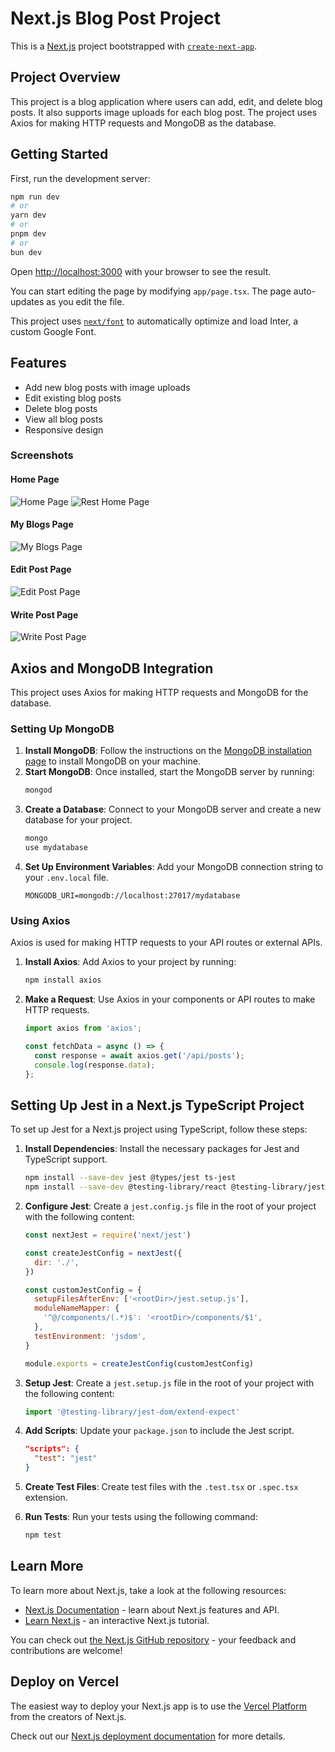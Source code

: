 


# Next.js Blog Post Project

This is a [Next.js](https://nextjs.org/) project bootstrapped with [`create-next-app`](https://github.com/vercel/next.js/tree/canary/packages/create-next-app).

## Project Overview

This project is a blog application where users can add, edit, and delete blog posts. It also supports image uploads for each blog post. The project uses Axios for making HTTP requests and MongoDB as the database.

## Getting Started

First, run the development server:

```bash
npm run dev
# or
yarn dev
# or
pnpm dev
# or
bun dev
```

Open [http://localhost:3000](http://localhost:3000) with your browser to see the result.

You can start editing the page by modifying `app/page.tsx`. The page auto-updates as you edit the file.

This project uses [`next/font`](https://nextjs.org/docs/basic-features/font-optimization) to automatically optimize and load Inter, a custom Google Font.

## Features

- Add new blog posts with image uploads
- Edit existing blog posts
- Delete blog posts
- View all blog posts
- Responsive design

### Screenshots

#### Home Page
![Home Page](./screens/homepage.png)
![Rest Home Page](./screens/resthomepage.png)

#### My Blogs Page
![My Blogs Page](./screens/myBlogs.png)

#### Edit Post Page
![Edit Post Page](./screens/editPost.png)

#### Write Post Page
![Write Post Page](./screens/writePost.png)



## Axios and MongoDB Integration

This project uses Axios for making HTTP requests and MongoDB for the database.

### Setting Up MongoDB

1. **Install MongoDB**: Follow the instructions on the [MongoDB installation page](https://docs.mongodb.com/manual/installation/) to install MongoDB on your machine.
2. **Start MongoDB**: Once installed, start the MongoDB server by running:
   ```bash
   mongod
   ```
3. **Create a Database**: Connect to your MongoDB server and create a new database for your project.
   ```bash
   mongo
   use mydatabase
   ```
4. **Set Up Environment Variables**: Add your MongoDB connection string to your `.env.local` file.
   ```env
   MONGODB_URI=mongodb://localhost:27017/mydatabase
   ```

### Using Axios

Axios is used for making HTTP requests to your API routes or external APIs.

1. **Install Axios**: Add Axios to your project by running:
   ```bash
   npm install axios
   ```
2. **Make a Request**: Use Axios in your components or API routes to make HTTP requests.
   ```javascript
   import axios from 'axios';

   const fetchData = async () => {
     const response = await axios.get('/api/posts');
     console.log(response.data);
   };
   ```

## Setting Up Jest in a Next.js TypeScript Project

To set up Jest for a Next.js project using TypeScript, follow these steps:

1. **Install Dependencies**: Install the necessary packages for Jest and TypeScript support.
   ```bash
   npm install --save-dev jest @types/jest ts-jest
   npm install --save-dev @testing-library/react @testing-library/jest-dom
   ```

2. **Configure Jest**: Create a `jest.config.js` file in the root of your project with the following content:
   ```javascript
   const nextJest = require('next/jest')

   const createJestConfig = nextJest({
     dir: './',
   })

   const customJestConfig = {
     setupFilesAfterEnv: ['<rootDir>/jest.setup.js'],
     moduleNameMapper: {
       '^@/components/(.*)$': '<rootDir>/components/$1',
     },
     testEnvironment: 'jsdom',
   }

   module.exports = createJestConfig(customJestConfig)
   ```

3. **Setup Jest**: Create a `jest.setup.js` file in the root of your project with the following content:
   ```javascript
   import '@testing-library/jest-dom/extend-expect'
   ```

4. **Add Scripts**: Update your `package.json` to include the Jest script.
   ```json
   "scripts": {
     "test": "jest"
   }
   ```

5. **Create Test Files**: Create test files with the `.test.tsx` or `.spec.tsx` extension.

6. **Run Tests**: Run your tests using the following command:
   ```bash
   npm test
   ```

## Learn More

To learn more about Next.js, take a look at the following resources:

- [Next.js Documentation](https://nextjs.org/docs) - learn about Next.js features and API.
- [Learn Next.js](https://nextjs.org/learn) - an interactive Next.js tutorial.

You can check out [the Next.js GitHub repository](https://github.com/vercel/next.js/) - your feedback and contributions are welcome!

## Deploy on Vercel

The easiest way to deploy your Next.js app is to use the [Vercel Platform](https://vercel.com/new?utm_medium=default-template&filter=next.js&utm_source=create-next-app&utm_campaign=create-next-app-readme) from the creators of Next.js.

Check out our [Next.js deployment documentation](https://nextjs.org/docs/deployment) for more details.


